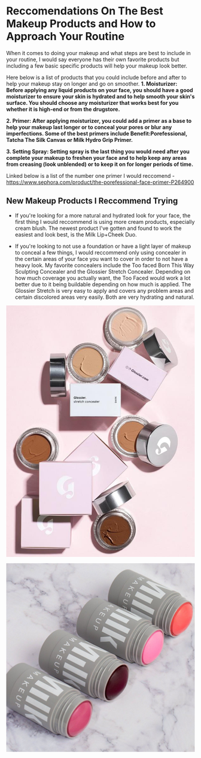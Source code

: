 # Reccomendations On The Best Makeup Products and How to Approach Your Routine

When it comes to doing your makeup and what steps are best to include in your routine, I would say everyone has their own favorite products but including a few basic specific products will help your makeup look better. 

Here below is a list of products that you could include before and after to help your makeup stay on longer and go on smoother.
**1. Moisturizer: Before applying any liquid products on your face, you should have a good moisturizer to ensure your skin is hydrated and to help smooth your skin's surface. You should choose any moisturizer that works best for you whether it is high-end or from the drugstore.**

**2. Primer: After applying moisturizer, you could add a primer as a base to help your makeup last longer or to conceal your pores or blur any imperfections. Some of the best primers include Benefit:Porefessional, Tatcha The Silk Canvas or Milk Hydro Grip Primer.**

**3. Setting Spray: Setting spray is the last thing you would need after you complete your makeup to freshen your face and to help keep any areas from creasing (look unblended) or to keep it on for longer periods of time.**

Linked below is a list of the number one primer I would reccomend - 
https://www.sephora.com/product/the-porefessional-face-primer-P264900 

## New Makeup Products I Reccommend Trying
- If you're looking for a more natural and hydrated look for your face, the first thing I would reccommend is using more cream products, especially cream blush. The newest product I've gotten and found to work the easiest and look best, is the Milk Lip+Cheek Duo. 

- If you're looking to not use a foundation or have a light layer of makeup to conceal a few things, I would reccommend only using concealer in the certain areas of your face you want to cover in order to not have a heavy look. My favorite concealers include the Too faced Born This Way Sculpting Concealer and the Glossier Stretch Concealer. Depending on how much coverage you actually want, the Too Faced would work a lot better due to it being buildable depending on how much is applied. The Glossier Stretch is very easy to apply and covers any problem areas and certain discolored areas very easily. Both are very hydrating and natural. 

![Image of Glossier.Concealer](https://github.com/lisettev/AllAboutMakeup/blob/main/Glossier_concealer_01.jpg)

![Image of Milk Cheek Blush Duo](https://github.com/lisettev/AllAboutMakeup/blob/main/milk%20cheek%20lip%20duo.JPG) 
